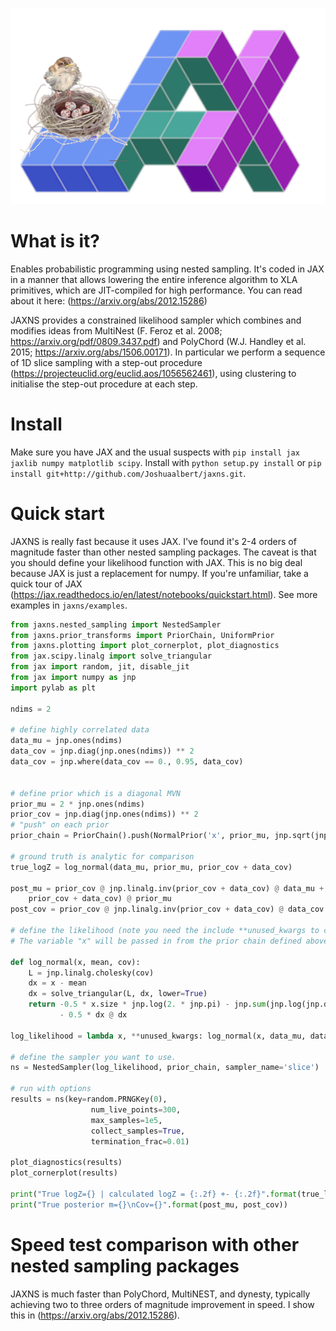 ![JAXNS](./jaxns_logo.png)

# What is it?
Enables probabilistic programming using nested sampling. It's coded in JAX in a manner that allows lowering the entire inference algorithm to XLA primitives, which are JIT-compiled for high performance. You can read about it here: (https://arxiv.org/abs/2012.15286)

JAXNS provides a constrained likelihood sampler which combines and modifies ideas from MultiNest (F. Feroz et al. 2008; https://arxiv.org/pdf/0809.3437.pdf) and PolyChord (W.J. Handley et al. 2015; https://arxiv.org/abs/1506.00171).
In particular we perform a sequence of 1D slice sampling with a step-out procedure (https://projecteuclid.org/euclid.aos/1056562461), using clustering to initialise the step-out procedure at each step.

# Install
Make sure you have JAX and the usual suspects with `pip install jax jaxlib numpy matplotlib scipy`. 
Install with `python setup.py install` or `pip install git+http://github.com/Joshuaalbert/jaxns.git`.

# Quick start

JAXNS is really fast because it uses JAX. I've found it's 2-4 orders of magnitude faster than other nested sampling packages.
The caveat is that you should define your likelihood function with JAX. This is no big deal because JAX is just a replacement for numpy. 
If you're unfamiliar, take a quick tour of JAX (https://jax.readthedocs.io/en/latest/notebooks/quickstart.html).
See more examples in `jaxns/examples`.

```python
from jaxns.nested_sampling import NestedSampler
from jaxns.prior_transforms import PriorChain, UniformPrior
from jaxns.plotting import plot_cornerplot, plot_diagnostics
from jax.scipy.linalg import solve_triangular
from jax import random, jit, disable_jit
from jax import numpy as jnp
import pylab as plt

ndims = 2

# define highly correlated data
data_mu = jnp.ones(ndims)
data_cov = jnp.diag(jnp.ones(ndims)) ** 2
data_cov = jnp.where(data_cov == 0., 0.95, data_cov)


# define prior which is a diagonal MVN
prior_mu = 2 * jnp.ones(ndims)
prior_cov = jnp.diag(jnp.ones(ndims)) ** 2
# "push" on each prior
prior_chain = PriorChain().push(NormalPrior('x', prior_mu, jnp.sqrt(jnp.diag(prior_cov))))

# ground truth is analytic for comparison
true_logZ = log_normal(data_mu, prior_mu, prior_cov + data_cov)

post_mu = prior_cov @ jnp.linalg.inv(prior_cov + data_cov) @ data_mu + data_cov @ jnp.linalg.inv(
    prior_cov + data_cov) @ prior_mu
post_cov = prior_cov @ jnp.linalg.inv(prior_cov + data_cov) @ data_cov

# define the likelihood (note you need the include **unused_kwargs to consume unused dummy variables)
# The variable "x" will be passed in from the prior chain defined above.

def log_normal(x, mean, cov):
    L = jnp.linalg.cholesky(cov)
    dx = x - mean
    dx = solve_triangular(L, dx, lower=True)
    return -0.5 * x.size * jnp.log(2. * jnp.pi) - jnp.sum(jnp.log(jnp.diag(L))) \
           - 0.5 * dx @ dx
  
log_likelihood = lambda x, **unused_kwargs: log_normal(x, data_mu, data_cov)

# define the sampler you want to use.
ns = NestedSampler(log_likelihood, prior_chain, sampler_name='slice')

# run with options
results = ns(key=random.PRNGKey(0),
                  num_live_points=300,
                  max_samples=1e5,
                  collect_samples=True,
                  termination_frac=0.01)

plot_diagnostics(results)
plot_cornerplot(results)

print("True logZ={} | calculated logZ = {:.2f} +- {:.2f}".format(true_logZ, results.logZ, results.logZerr))
print("True posterior m={}\nCov={}".format(post_mu, post_cov))
```

# Speed test comparison with other nested sampling packages

JAXNS is much faster than PolyChord, MultiNEST, and dynesty, typically achieving two to three orders of magnitude improvement in speed.
I show this in (https://arxiv.org/abs/2012.15286).
